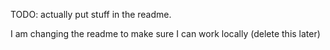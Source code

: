 TODO: actually put stuff in the readme.

I am changing the readme to make sure I can work locally (delete this later)

